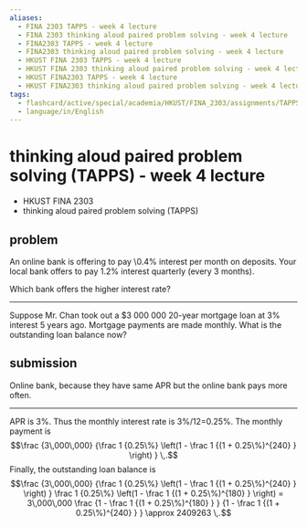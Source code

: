 ```yaml
---
aliases:
  - FINA 2303 TAPPS - week 4 lecture
  - FINA 2303 thinking aloud paired problem solving - week 4 lecture
  - FINA2303 TAPPS - week 4 lecture
  - FINA2303 thinking aloud paired problem solving - week 4 lecture
  - HKUST FINA 2303 TAPPS - week 4 lecture
  - HKUST FINA 2303 thinking aloud paired problem solving - week 4 lecture
  - HKUST FINA2303 TAPPS - week 4 lecture
  - HKUST FINA2303 thinking aloud paired problem solving - week 4 lecture
tags:
  - flashcard/active/special/academia/HKUST/FINA_2303/assignments/TAPPS/week_3_lecture
  - language/in/English
---
```


# thinking aloud paired problem solving (TAPPS) - week 4 lecture

- HKUST FINA 2303
- thinking aloud paired problem solving (TAPPS)

## problem

An online bank is offering to pay \0.4% interest per month on deposits. Your local bank offers to pay 1.2% interest quarterly (every 3 months).

Which bank offers the higher interest rate?

---

Suppose Mr. Chan took out a \$3&nbsp;000&nbsp;000 20-year mortgage loan at 3% interest 5 years ago. Mortgage payments are made monthly. What is the outstanding loan balance now?

## submission

Online bank, because they have same APR but the online bank pays more often.

---

APR is 3%. Thus the monthly interest rate is 3%/12=0.25%. The monthly payment is $$\frac {3\,000\,000} {\frac 1 {0.25\%} \left(1 - \frac 1 {(1 + 0.25\%)^{240} } \right) } \,.$$ Finally, the outstanding loan balance is $$\frac {3\,000\,000} {\frac 1 {0.25\%} \left(1 - \frac 1 {(1 + 0.25\%)^{240} } \right) } \frac 1 {0.25\%} \left(1 - \frac 1 {(1 + 0.25\%)^{180} } \right) = 3\,000\,000 \frac {1 - \frac 1 {(1 + 0.25\%)^{180} } } {1 - \frac 1 {(1 + 0.25\%)^{240} } } \approx 2409263 \,.$$
